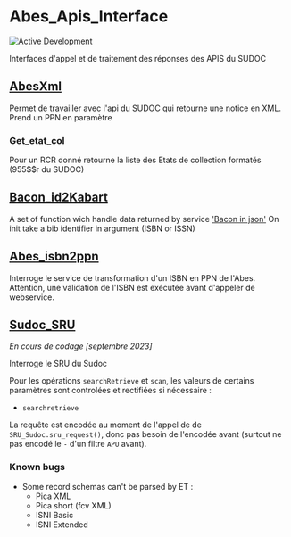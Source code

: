 # Abes_Apis_Interface 

[![Active Development](https://img.shields.io/badge/Maintenance%20Level-Actively%20Developed-brightgreen.svg)](https://gist.github.com/cheerfulstoic/d107229326a01ff0f333a1d3476e068d)

Interfaces d'appel et de traitement des réponses des APIS du SUDOC

## [AbesXml](./AbesXml.py)

Permet de travailler avec l'api du SUDOC qui retourne une notice en XML. Prend un PPN en paramètre

### Get_etat_col

Pour un RCR donné retourne la liste des Etats de collection formatés (955$$r du SUDOC)

## [Bacon_id2Kabart](./Bacon_Id2Kabart.py)

A set of function wich handle data returned by service ['Bacon in json'](http://documentation.abes.fr/aidebacon/index.html#WebserviceId2)
On init take a bib identifier in argument (ISBN or ISSN)

## [Abes_isbn2ppn](./Abes_isbn2ppn.py)

Interroge le service de transformation d'un ISBN en PPN de l'Abes.
Attention, une validation de l'ISBN est exécutée avant d'appeler de webservice.

## [Sudoc_SRU](./Sudoc_SRU.py)

_En cours de codage [septembre 2023]_

Interroge le SRU du Sudoc

Pour les opérations `searchRetrieve` et `scan`, les valeurs de certains paramètres sont controlées et rectifiées si nécessaire :

  * `searchretrieve`
 

La requête est encodée au moment de l'appel de de `SRU_Sudoc.sru_request()`, donc pas besoin de l'encodée avant (surtout ne pas encodé le `-` d'un filtre `APU` avant).

### Known bugs

* Some record schemas can't be parsed by ET :
  * Pica XML
  * Pica short (fcv XML)
  * ISNI Basic
  * ISNI Extended